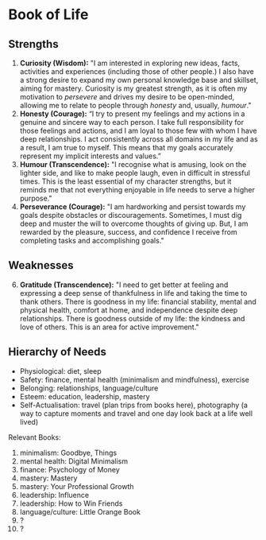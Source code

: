 # Book of Life

## Strengths
1. **Curiosity (Wisdom):** "I am interested in exploring new ideas, facts, activities and experiences (including those of other people.) I also have a strong desire to expand my own personal knowledge base and skillset, aiming for mastery. Curiosity is my greatest strength, as it is often my motivation to *persevere* and drives my desire to be open-minded, allowing me to relate to people through *honesty* and, usually, *humour*."
2. **Honesty (Courage):** “I try to present my feelings and my actions in a genuine and sincere way to each person. I take full responsibility for those feelings and actions, and I am loyal to those few with whom I have deep relationships. I act consistently across all domains in my life and as a result, I am true to myself. This means that my goals accurately represent my implicit interests and values.”
3. **Humour (Transcendence):** "I recognise what is amusing, look on the lighter side, and like to make people laugh, even in difficult in stressful times. This is the least essential of my character strengths, but it reminds me that not everything enjoyable in life needs to serve a higher purpose." 
4. **Perseverance (Courage):** "I am hardworking and persist towards my goals despite obstacles or discouragements. Sometimes, I must dig deep and muster the will to overcome thoughts of giving up. But, I am rewarded by the pleasure, success, and confidence I receive from completing tasks and accomplishing goals."

## Weaknesses
6. **Gratitude (Transcendence):** "I need to get better at feeling and expressing a deep sense of thankfulness in life and taking the time to thank others. There is goodness in my life: financial stability, mental and physical health, comfort at home, and independence despite deep relationships. There is goodness outside of my life: the kindness and love of others. This is an area for active improvement." 

## Hierarchy of Needs
- Physiological: diet, sleep
- Safety: finance, mental health (minimalism and mindfulness), exercise 
- Belonging: relationships, language/culture
- Esteem: education, leadership, mastery
- Self-Actualisation: travel (plan trips from books here), photography (a way to capture moments and travel and one day look back at a life well lived)

Relevant Books:
1. minimalism: Goodbye, Things
2. mental health: Digital Minimalism
3. finance: Psychology of Money
4. mastery: Mastery
5. mastery: Your Professional Growth
6. leadership: Influence
7. leadership: How to Win Friends
8. language/culture: Little Orange Book
9. ?
10. ?
